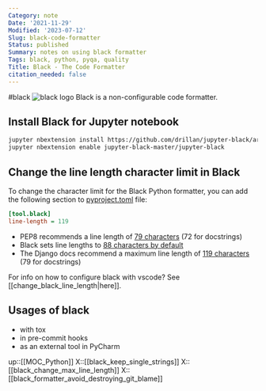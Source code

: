 ```yaml
---
Category: note
Date: '2021-11-29'
Modified: '2023-07-12'
Slug: black-code-formatter
Status: published
Summary: notes on using black formatter
Tags: black, python, pyqa, quality
Title: Black - The Code Formatter
citation_needed: false
---
```

#black
![black logo](https://black.readthedocs.io/en/stable/_static/logo2-readme.png)
Black is a non-configurable code formatter.

## Install Black for Jupyter notebook
```sh
jupyter nbextension install https://github.com/drillan/jupyter-black/archive/master.zip --user
jupyter nbextension enable jupyter-black-master/jupyter-black
```

## Change the line length character limit in Black
To change the character limit for the Black Python formatter, you can add the following section to [pyproject.toml](https://www.python.org/dev/peps/pep-0518/) file:
```ini
[tool.black]
line-length = 119
```

- PEP8 recommends a line length of [79 characters](https://www.python.org/dev/peps/pep-0008/#maximum-line-length) (72 for docstrings)
- Black sets line lengths to [88 characters by default](https://black.readthedocs.io/en/stable/the_black_code_style.html?highlight=length#line-length)
- The Django docs recommend a maximum line length of [119 characters](https://docs.djangoproject.com/en/dev/internals/contributing/writing-code/coding-style/) (79 for docstrings)

For info on how to configure black with vscode? See [[change_black_line_length|here]].

## Usages of black
- with tox
- in pre-commit hooks
- as an external tool in PyCharm

up::[[MOC_Python]]
X::[[black_keep_single_strings]]
X::[[black_change_max_line_length]]
X::[[black_formatter_avoid_destroying_git_blame]]
